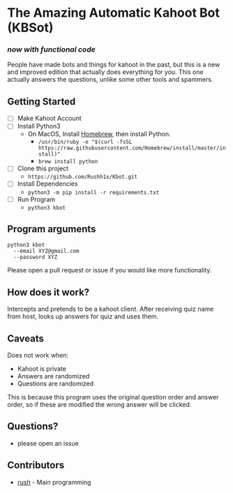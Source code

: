 # The Amazing Automatic Kahoot Bot (KBSot)
### *now with functional code*
People have made bots and things for kahoot in the past, but this is
a new and improved edition that actually does
everything for you. This one actually answers the questions, unlike
some other tools and spammers. 

## Getting Started

- [ ] Make Kahoot Account
- [ ] Install Python3
  - On MacOS, Install [Homebrew](https://brew.sh/), then install Python.
    - `/usr/bin/ruby -e "$(curl -fsSL https://raw.githubusercontent.com/Homebrew/install/master/install)"`
    - `brew install python`
- [ ] Clone this project
  - `https://github.com/Rushh1x/Kbot.git`
- [ ] Install Dependencies
  - `python3 -m pip install -r requirements.txt`
- [ ] Run Program
  - `python3 kbot`

## Program arguments

```
python3 kbot
  --email XYZ@gmail.com 
  --password XYZ
```

Please open a pull request or issue if you would like more functionality.

## How does it work?

Intercepts and pretends to be a kahoot client. After receiving quiz name from host, looks up answers for quiz and uses them.

## Caveats

Does not work when:

+ Kahoot is private
+ Answers are randomized
+ Questions are randomized

This is because this program uses the original question order and answer order, so if these are modified the wrong answer will be clicked.
## Questions?
 + please open an issue
 
## Contributors

* [rush](https://github.com/Rushh1x) - Main programming
